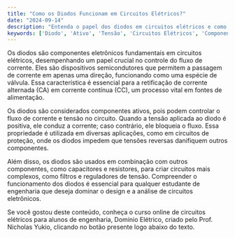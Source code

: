 ```yaml
---
title: "Como os Diodos Funcionam em Circuitos Elétricos?"
date: "2024-09-14"
description: "Entenda o papel dos diodos em circuitos elétricos e como eles influenciam o fluxo de corrente."
keywords: ['Diodo', 'Ativo', 'Tensão', 'Circuitos Elétricos', 'Componentes Eletrônicos']
---
```


Os diodos são componentes eletrônicos fundamentais em circuitos elétricos, desempenhando um papel crucial no controle do fluxo de corrente. Eles são dispositivos semicondutores que permitem a passagem de corrente em apenas uma direção, funcionando como uma espécie de válvula. Essa característica é essencial para a retificação de corrente alternada (CA) em corrente contínua (CC), um processo vital em fontes de alimentação.

Os diodos são considerados componentes ativos, pois podem controlar o fluxo de corrente e tensão no circuito. Quando a tensão aplicada ao diodo é positiva, ele conduz a corrente; caso contrário, ele bloqueia o fluxo. Essa propriedade é utilizada em diversas aplicações, como em circuitos de proteção, onde os diodos impedem que tensões reversas danifiquem outros componentes.

Além disso, os diodos são usados em combinação com outros componentes, como capacitores e resistores, para criar circuitos mais complexos, como filtros e reguladores de tensão. Compreender o funcionamento dos diodos é essencial para qualquer estudante de engenharia que deseja dominar o design e a análise de circuitos eletrônicos.

Se você gostou deste conteúdo, conheça o curso online de circuitos elétricos para alunos de engenharia, Domínio Elétrico, criado pelo Prof. Nicholas Yukio, clicando no botão presente logo abaixo do texto.